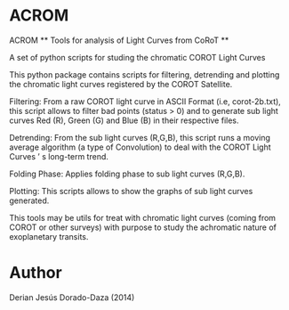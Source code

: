 # ACROM

ACROM
** Tools for analysis of Light Curves from CoRoT **


A set of python scripts for studing the chromatic COROT Light Curves

This python package contains scripts for filtering, detrending and plotting  the chromatic light curves registered by the COROT Satellite.

Filtering: From a raw COROT light curve in ASCII Format (i.e, corot-2b.txt), this script allows to filter bad points (status > 0) and to generate sub light curves Red (R), Green (G) and Blue (B) in their respective files.

Detrending: From the sub light curves (R,G,B), this script runs a moving average algorithm  (a type of Convolution) to deal  with the COROT Light Curves ’ s long-term trend.

Folding Phase: Applies folding phase to sub light curves (R,G,B).

Plotting: This scripts allows to show the graphs of sub light curves generated.

This tools may be utils for treat with chromatic light curves (coming from COROT or other surveys) with purpose to study the  achromatic nature of exoplanetary transits.

# Author

Derian Jesús Dorado-Daza (2014)
